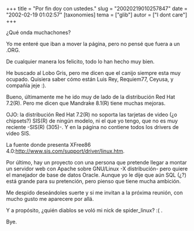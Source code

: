 +++
title = "Por fin doy con ustedes."
slug = "20020219010257847"
date = "2002-02-19 01:02:57"
[taxonomies]
tema = ["glib"]
autor = ["I dont care"]
+++

¿Qué onda muchachones?

Yo me enteré que iban a mover la página, pero no pensé que fuera a un
.ORG.

De cualquier manera los felicito, todo lo han hecho muy bien.

He buscado al Lobo Gris, pero me dicen que el canijo siempre esta muy
ocupado. Quisiera saber cómo están Luis Rey, Requiem77, Ceyusa, y
compañía jeje :).

<!-- more -->
Bueno, últimamente me he ido muy de lado de la distribución Red Hat
7.2(R). Pero me dicen que Mandrake 8.1(R) tiene muchas mejoras.

OJO: la distribución Red Hat 7.2(R) no soporta las tarjetas de video (¿o
chipsets?) SIS(R) de ningún modelo, ni el que yo tengo, que no es muy
reciente -SIS(R) (305)-. Y en la página no contiene todos los drivers de
video SIS.

La fuente donde presenta XFree86
4.0:<http://www.sis.com/support/driver/linux.htm>.

Por último, hay un proyecto con una persona que pretende llegar a montar
un servidor web con Apache sobre GNU/Linux -X distribución- pero quiere
el manejador de base de datos Oracle. Aunque yo le dije que aún SQL (¿?)
está grande para su pretención, pero pienso que tiene mucha ambición.

Me despido deseándoles suerte y si me invitan a la próxima reunión, con
mucho gusto me aparecere por allá.

Y a propósito, ¿quién diablos se voló mi nick de spider_linux? :( .

Bye.

